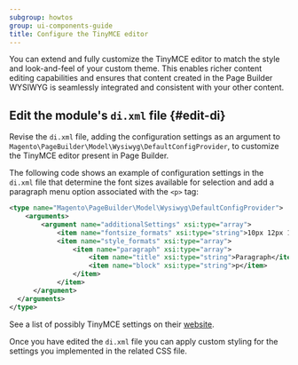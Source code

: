 ```yaml
---
subgroup: howtos
group: ui-components-guide
title: Configure the TinyMCE editor
---
```

You can extend and fully customize the TinyMCE editor to match the style and look-and-feel of your custom theme.
This enables richer content editing capabilities and ensures that content created in the Page Builder <span term-uuid="98cf4fd5-59b6-4610-9c1f-b84c8c0abd97" class="glossary-term" data-toggle="popover">WYSIWYG</span> is seamlessly integrated and consistent with your other content.

## Edit the module's `di.xml` file {#edit-di}

Revise the `di.xml` file, adding the configuration settings as an argument to `Magento\PageBuilder\Model\Wysiwyg\DefaultConfigProvider`, to customize the TinyMCE editor present in Page Builder.

The following code shows an example of configuration settings in the `di.xml` file that determine the font sizes available for selection and add a paragraph menu option associated with the `<p>` tag:

```xml
<type name="Magento\PageBuilder\Model\Wysiwyg\DefaultConfigProvider">
    <arguments>
        <argument name="additionalSettings" xsi:type="array">
            <item name="fontsize_formats" xsi:type="string">10px 12px 14px 16px 18px 20px 24px 26px 28px 32px 34px 36px 38px 40px 42px 48px 52px 56px 64px 72px</item>
            <item name="style_formats" xsi:type="array">
                <item name="paragraph" xsi:type="array">
                    <item name="title" xsi:type="string">Paragraph</item>
                    <item name="block" xsi:type="string">p</item>
                </item>
            </item>
      </argument>
  </arguments>
</type>
```
See a list of possibly TinyMCE settings on their [website](https://www.tinymce.com/docs/configure/).

Once you have edited the `di.xml` file you can apply custom styling for the settings you implemented in the related CSS file.
